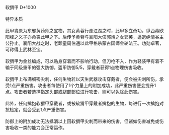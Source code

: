 <title>软猬甲</title>
<meta name="GENERATOR" content="WinCHM">
<meta http-equiv="Content-Type" content="text/html; charset=gb2312">
<br>软猬甲 D+1000 
<br>
<br>特异本质 
<br>
<br>此甲胄原为东邪黄药师之宝物，其女黄蓉行走江湖之时，此甲多立奇功，纵西毒欧阳峰之义子亦命丧此甲之下。后传予黄蓉与襄阳大侠郭靖之女郭芙，逼退绝情谷主公孙止。襄阳大战之时，老顽童周伯通以此甲格杀蒙古国师金轮法王。功勋卓著，可称得上武林至宝。 
<br>
<br>软猬甲为金丝编成，可以贴身穿着而不影响行动，但刀枪不入，作为轻装甲有着不输于同级重甲的强大防御。盔甲防御5/5，穿戴者获得1点物理伤害吸收。 
<br>
<br>软猬甲上布满细密尖刺，任何生物若以天生武器攻击穿戴者，便会被尖刺所伤，承受1点严重伤害。攻击者每使用了1个力量上的附加成功，此严重伤害便会提升1点。攻击者若选择指定头部或腿部部位进行攻击，则可以免除此伤害。 
<br>
<br>此外，任何擒抱软猬甲穿戴者，或被软猬甲穿戴者擒抱的生物，每进行一次擒抱对抗检定，就会受到1点严重伤害。 
<br>
<br>防御上的附加成功无法抵消以上因软猬甲尖刺而带来的伤害，但诸如伤害减免或伤害吸收一类的能力会正常运作。